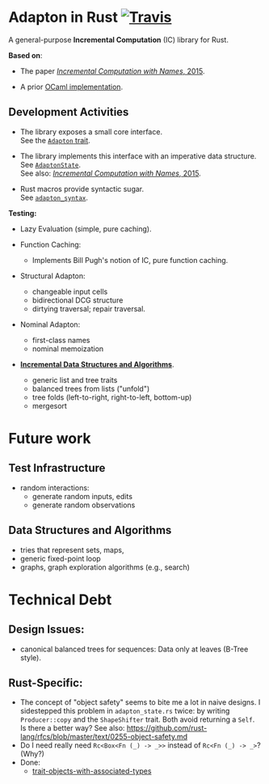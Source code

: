 Adapton in Rust  [![Travis](https://api.travis-ci.org/plum-umd/adapton.rust.svg?branch=master)](https://travis-ci.org/plum-umd/adapton.rust)
========================

A general-purpose **Incremental Computation** (IC) library for Rust.

**Based on**:

- The paper [_Incremental Computation with Names_, 2015](http://arxiv.org/abs/1503.07792).

- A prior [OCaml implementation](https://github.com/plum-umd/adapton.ocaml).

Development Activities
-----------------------
- The library exposes a small core interface.  
See the [`Adapton` trait](https://github.com/plum-umd/adapton.rust/blob/master/src/adapton_sigs.rs#L7).  

- The library implements this interface with an imperative data structure.  
See [`AdaptonState`](https://github.com/plum-umd/adapton.rust/blob/master/src/adapton_state.rs).  
See also: [_Incremental Computation with Names_, 2015](http://arxiv.org/abs/1503.07792).

- Rust macros provide syntactic sugar.  
See [`adapton_syntax`](https://github.com/plum-umd/adapton.rust/blob/master/src/adapton_syntax.rs).  

**Testing:**

- Lazy Evaluation (simple, pure caching).

- Function Caching:
  - Implements Bill Pugh's notion of IC, pure function caching.

- Structural Adapton:
  - changeable input cells
  - bidirectional DCG structure
  - dirtying traversal; repair traversal.

- Nominal Adapton:
  - first-class names
  - nominal memoization

- [**Incremental Data Structures and Algorithms**](https://github.com/plum-umd/adapton.rust/blob/master/src/structures.rs).
  - generic list and tree traits
  - balanced trees from lists ("unfold")
  - tree folds (left-to-right, right-to-left, bottom-up)
  - mergesort
  
Future work
============

Test Infrastructure
----------------------
- random interactions:
  - generate random inputs, edits
  - generate random observations

Data Structures and Algorithms
-------------------------------------------
- tries that represent sets, maps,
- generic fixed-point loop
- graphs, graph exploration algorithms (e.g., search)


Technical Debt
================

Design Issues:
---------------
- canonical balanced trees for sequences: Data only at leaves (B-Tree style).

Rust-Specific:
--------------------
- The concept of "object safety" seems to bite me a lot in naive designs.
I sidestepped this problem in `adapton_state.rs` twice: by writing `Producer::copy` and the `ShapeShifter` trait.  Both avoid returning a `Self`.  
Is there a better way?
See also: https://github.com/rust-lang/rfcs/blob/master/text/0255-object-safety.md
- Do I need really need `Rc<Box<Fn (_) -> _>>` instead of `Rc<Fn (_) -> _>`? (Why?)  
- Done:
  - [trait-objects-with-associated-types](http://users.rust-lang.org/t/trait-objects-with-associated-types/746/16?u=matthewhammer)

 
